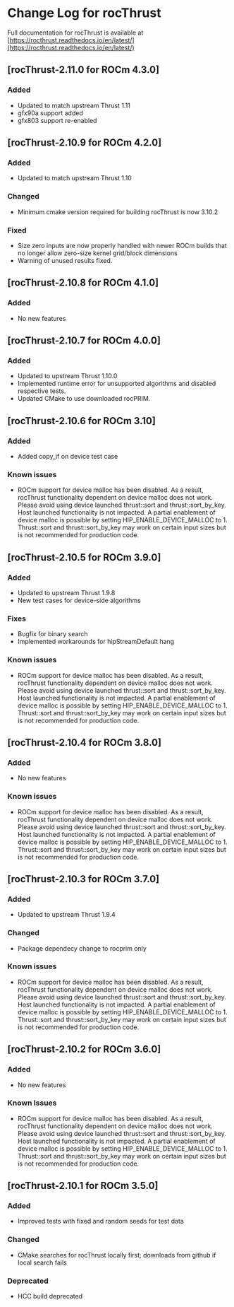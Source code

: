 # Change Log for rocThrust

Full documentation for rocThrust is available at [https://rocthrust.readthedocs.io/en/latest/](https://rocthrust.readthedocs.io/en/latest/)

## [rocThrust-2.11.0 for ROCm 4.3.0]
### Added
- Updated to match upstream Thrust 1.11
- gfx90a support added
- gfx803 support re-enabled

## [rocThrust-2.10.9 for ROCm 4.2.0]
### Added
- Updated to match upstream Thrust 1.10
### Changed
- Minimum cmake version required for building rocThrust is now 3.10.2
### Fixed
- Size zero inputs are now properly handled with newer ROCm builds that no longer allow zero-size kernel grid/block dimensions
- Warning of unused results fixed.

## [rocThrust-2.10.8 for ROCm 4.1.0]
### Added
- No new features

## [rocThrust-2.10.7 for ROCm 4.0.0]
### Added
- Updated to upstream Thrust 1.10.0
- Implemented runtime error for unsupported algorithms and disabled respective tests.
- Updated CMake to use downloaded rocPRIM.

## [rocThrust-2.10.6 for ROCm 3.10]
### Added
- Added copy_if on device test case
### Known issues
- ROCm support for device malloc has been disabled. As a result, rocThrust functionality dependent on device malloc does not work. Please avoid using device launched thrust::sort and thrust::sort_by_key. Host launched functionality is not impacted. A partial enablement of device malloc is possible by setting HIP_ENABLE_DEVICE_MALLOC to 1. Thrust::sort and thrust::sort_by_key may work on certain input sizes but is not recommended for production code.

## [rocThrust-2.10.5 for ROCm 3.9.0]
### Added
- Updated to upstream Thrust 1.9.8
- New test cases for device-side algorithms
### Fixes
- Bugfix for binary search
- Implemented workarounds for hipStreamDefault hang
### Known issues
- ROCm support for device malloc has been disabled. As a result, rocThrust functionality dependent on device malloc does not work. Please avoid using device launched thrust::sort and thrust::sort_by_key. Host launched functionality is not impacted. A partial enablement of device malloc is possible by setting HIP_ENABLE_DEVICE_MALLOC to 1. Thrust::sort and thrust::sort_by_key may work on certain input sizes but is not recommended for production code.

## [rocThrust-2.10.4 for ROCm 3.8.0]
### Added
- No new features
### Known issues
- ROCm support for device malloc has been disabled. As a result, rocThrust functionality dependent on device malloc does not work. Please avoid using device launched thrust::sort and thrust::sort_by_key. Host launched functionality is not impacted. A partial enablement of device malloc is possible by setting HIP_ENABLE_DEVICE_MALLOC to 1. Thrust::sort and thrust::sort_by_key may work on certain input sizes but is not recommended for production code.

## [rocThrust-2.10.3 for ROCm 3.7.0]
### Added
- Updated to upstream Thrust 1.9.4
### Changed
- Package dependecy change to rocprim only
### Known issues
- ROCm support for device malloc has been disabled. As a result, rocThrust functionality dependent on device malloc does not work. Please avoid using device launched thrust::sort and thrust::sort_by_key. Host launched functionality is not impacted. A partial enablement of device malloc is possible by setting HIP_ENABLE_DEVICE_MALLOC to 1. Thrust::sort and thrust::sort_by_key may work on certain input sizes but is not recommended for production code.

## [rocThrust-2.10.2 for ROCm 3.6.0]
### Added
- No new features
### Known Issues
- ROCm support for device malloc has been disabled. As a result, rocThrust functionality dependent on device malloc does not work. Please avoid using device launched thrust::sort and thrust::sort_by_key. Host launched functionality is not impacted. A partial enablement of device malloc is possible by setting HIP_ENABLE_DEVICE_MALLOC to 1. Thrust::sort and thrust::sort_by_key may work on certain input sizes but is not recommended for production code.

## [rocThrust-2.10.1 for ROCm 3.5.0]
### Added
- Improved tests with fixed and random seeds for test data
### Changed
- CMake searches for rocThrust locally first; downloads from github if local search fails
### Deprecated
- HCC build deprecated
